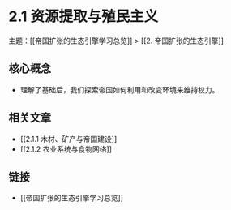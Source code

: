 # 2.1 资源提取与殖民主义

主题：[[帝国扩张的生态引擎学习总览]] > [[2. 帝国扩张的生态引擎]]

## 核心概念

- 理解了基础后，我们探索帝国如何利用和改变环境来维持权力。

## 相关文章

- [[2.1.1 木材、矿产与帝国建设]]
- [[2.1.2 农业系统与食物网络]]

## 链接

- [[帝国扩张的生态引擎学习总览]]
